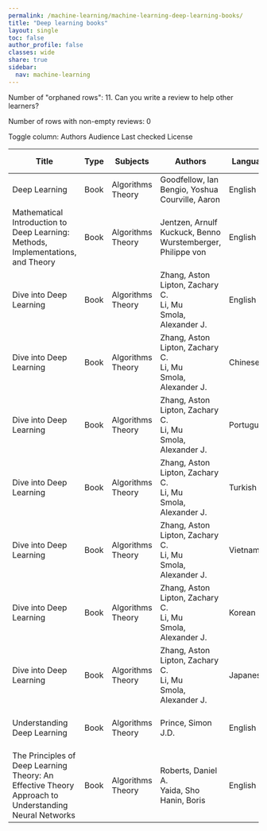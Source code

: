 ```yaml
---
permalink: /machine-learning/machine-learning-deep-learning-books/
title: "Deep learning books"
layout: single
toc: false
author_profile: false
classes: wide
share: true
sidebar:
  nav: machine-learning
---
```


Number of "orphaned rows": 11. Can you write a review to help other learners?

Number of rows with non-empty reviews: 0

<div class="table_cols_toggles">
Toggle column: <a class="toggle-vis btn btn--danger" data-column="3">Authors</a> <a class="toggle-vis btn btn--danger" data-column="5">Audience</a> <a class="toggle-vis btn btn--danger" data-column="8">Last checked</a> <a class="toggle-vis btn btn--danger" data-column="9">License</a>
</div>
<table class="display" style="width:100%">
<thead>
<tr>
    <th>Title</th>
    <th>Type</th>
    <th>Subjects</th>
    <th>Authors</th>
    <th>Language</th>
    <th>Audience</th>
    <th>Reviews</th>
    <th>URLs</th>
    <th>Last checked</th>
    <th>License</th>
</tr>
</thead>
<tbody>
<tr>
    <td>Deep Learning</td>
    <td>Book</td>
    <td>Algorithms<br>Theory</td>
    <td>Goodfellow, Ian<br>Bengio, Yoshua<br>Courville, Aaron</td>
    <td>English</td>
    <td>Undergrad</td>
    <td></td>
    <td><a href="https://www.deeplearningbook.org/" target="_blank">Site</a></td>
    <td>2023-11-11</td>
    <td></td>
</tr>
<tr>
    <td>Mathematical Introduction to Deep Learning: Methods, Implementations, and Theory</td>
    <td>Book</td>
    <td>Algorithms<br>Theory</td>
    <td>Jentzen, Arnulf<br>Kuckuck, Benno<br>Wurstemberger, Philippe von</td>
    <td>English</td>
    <td>Undergrad</td>
    <td></td>
    <td><a href="https://arxiv.org/pdf/2310.20360.pdf" target="_blank">PDF</a><br><a href="https://github.com/introdeeplearning/book" target="_blank">Code</a></td>
    <td>2023-11-25</td>
    <td></td>
</tr>
<tr>
    <td>Dive into Deep Learning</td>
    <td>Book</td>
    <td>Algorithms<br>Theory</td>
    <td>Zhang, Aston<br>Lipton, Zachary C.<br>Li, Mu<br>
Smola, Alexander J.</td>
    <td>English</td>
    <td>Undergrad</td>
    <td></td>
    <td><a href = "https://d2l.ai/" target = "_blank">Site</a></td>
    <td>2023-11-25</td>
    <td>CC BY-SA 4.0 DEED</td>
</tr>
<tr>
    <td>Dive into Deep Learning</td>
    <td>Book</td>
    <td>Algorithms<br>Theory</td>
    <td>Zhang, Aston<br>Lipton, Zachary C.<br>Li, Mu<br>
Smola, Alexander J.</td>
    <td>Chinese</td>
    <td>Undergrad</td>
    <td></td>
    <td><a href = "https://zh.d2l.ai/" target = "_blank">Site</a></td>
    <td>2023-11-25</td>
    <td>CC BY-SA 4.0 DEED</td>
</tr>
<tr>
    <td>Dive into Deep Learning</td>
    <td>Book</td>
    <td>Algorithms<br>Theory</td>
    <td>Zhang, Aston<br>Lipton, Zachary C.<br>Li, Mu<br>
Smola, Alexander J.</td>
    <td>Portuguese</td>
    <td>Undergrad</td>
    <td></td>
    <td><a href = "https://pt.d2l.ai/" target = "_blank">Site</a></td>
    <td>2023-11-25</td>
    <td>CC BY-SA 4.0 DEED</td>
</tr>
<tr>
    <td>Dive into Deep Learning</td>
    <td>Book</td>
    <td>Algorithms<br>Theory</td>
    <td>Zhang, Aston<br>Lipton, Zachary C.<br>Li, Mu<br>
Smola, Alexander J.</td>
    <td>Turkish</td>
    <td>Undergrad</td>
    <td></td>
    <td><a href = "https://tr.d2l.ai/" target = "_blank">Site</a></td>
    <td>2023-11-25</td>
    <td>CC BY-SA 4.0 DEED</td>
</tr>
<tr>
    <td>Dive into Deep Learning</td>
    <td>Book</td>
    <td>Algorithms<br>Theory</td>
    <td>Zhang, Aston<br>Lipton, Zachary C.<br>Li, Mu<br>
Smola, Alexander J.</td>
    <td>Vietnamese</td>
    <td>Undergrad</td>
    <td></td>
    <td><a href = "https://d2l.aivivn.com/" target = "_blank">Site</a></td>
    <td>2023-11-25</td>
    <td>CC BY-SA 4.0 DEED</td>
</tr>
<tr>
    <td>Dive into Deep Learning</td>
    <td>Book</td>
    <td>Algorithms<br>Theory</td>
    <td>Zhang, Aston<br>Lipton, Zachary C.<br>Li, Mu<br>
Smola, Alexander J.</td>
    <td>Korean</td>
    <td>Undergrad</td>
    <td></td>
    <td><a href = "https://ko.d2l.ai/" target = "_blank">Site</a></td>
    <td>2023-11-25</td>
    <td>CC BY-SA 4.0 DEED</td>
</tr>
<tr>
    <td>Dive into Deep Learning</td>
    <td>Book</td>
    <td>Algorithms<br>Theory</td>
    <td>Zhang, Aston<br>Lipton, Zachary C.<br>Li, Mu<br>
Smola, Alexander J.</td>
    <td>Japanese</td>
    <td>Undergrad</td>
    <td></td>
    <td><a href = "https://ja.d2l.ai/" target = "_blank">Site</a></td>
    <td>2023-11-25</td>
    <td>CC BY-SA 4.0 DEED</td>
</tr>
<tr>
    <td>Understanding Deep Learning</td>
    <td>Book</td>
    <td>Algorithms<br>Theory</td>
    <td>Prince, Simon J.D.</td>
    <td>English</td>
    <td>Undergrad</td>
    <td></td>
    <td><a href = "https://github.com/udlbook/udlbook/releases/download/v1.15/UnderstandingDeepLearning_23_10_23_C.pdf" target = "_blank" >PDF</a><br><a href = "https://udlbook.github.io/udlbook/" target = "_blank">Site</a></td>
    <td>2023-11-11</td>
    <td>CC BY-NC-ND 4.0 DEED</td>
</tr>
<tr>
    <td>The Principles of Deep Learning Theory: An Effective Theory Approach to Understanding Neural Networks</td>
    <td>Book</td>
    <td>Algorithms<br>Theory</td>
    <td>Roberts, Daniel A.<br>Yaida, Sho<br>Hanin, Boris</td>
    <td>English</td>
    <td>Undergrad</td>
    <td></td>
    <td><a href = "https://arxiv.org/pdf/2106.10165.pdf" target = "_blank" >PDF</a><br><a href = "https://arxiv.org/abs/2106.10165" target = "_blank">Site</a></td>
    <td>2023-12-22</td>
    <td></td>
</tr>
<tfoot>
<tr>
    <td></td>
    <td></td>
    <td></td>
    <td></td>
    <td></td>
    <td></td>
    <td></td>
    <td></td>
    <td></td>
    <td></td>
</tr>
</tfoot>
